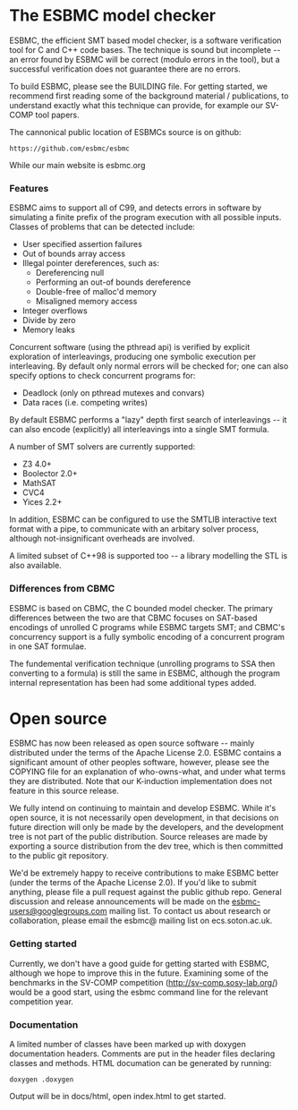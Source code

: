 # The ESBMC model checker

ESBMC, the efficient SMT based model checker, is a software verification tool for C and C++ code bases. The technique is sound but incomplete -- an error found by ESBMC will be correct (modulo errors in the tool), but a successful verification does not guarantee there are no errors.

To build ESBMC, please see the BUILDING file. For getting started, we recommend first reading some of the background material / publications, to understand exactly what this technique can provide, for example our SV-COMP tool papers.

The cannonical public location of ESBMCs source is on github:

    https://github.com/esbmc/esbmc

While our main website is esbmc.org

### Features

ESBMC aims to support all of C99, and detects errors in software by simulating a finite prefix of the program execution with all possible inputs. Classes of problems that can be detected include:
 * User specified assertion failures
 * Out of bounds array access
 * Illegal pointer dereferences, such as:
   * Dereferencing null
   * Performing an out-of bounds dereference
   * Double-free of malloc'd memory
   * Misaligned memory access
 * Integer overflows
 * Divide by zero
 * Memory leaks

Concurrent software (using the pthread api) is verified by explicit exploration of interleavings, producing one symbolic execution per interleaving. By default only normal errors will be checked for; one can also specify options to check concurrent programs for:
 * Deadlock (only on pthread mutexes and convars)
 * Data races (i.e. competing writes)

By default ESBMC performs a "lazy" depth first search of interleavings -- it can also encode (explicitly) all interleavings into a single SMT formula.

A number of SMT solvers are currently supported:
 * Z3 4.0+
 * Boolector 2.0+
 * MathSAT
 * CVC4
 * Yices 2.2+

In addition, ESBMC can be configured to use the SMTLIB interactive text format with a pipe, to communicate with an arbitary solver process, although not-insignificant overheads are involved.

A limited subset of C++98 is supported too -- a library modelling the STL is also available.

### Differences from CBMC

ESBMC is based on CBMC, the C bounded model checker. The primary differences between the two are that CBMC focuses on SAT-based encodings of unrolled C programs while ESBMC targets SMT; and CBMC's concurrency support is a fully symbolic encoding of a concurrent program in one SAT formulae.

The fundemental verification technique (unrolling programs to SSA then converting to a formula) is still the same in ESBMC, although the program internal representation has been had some additional types added.

# Open source

ESBMC has now been released as open source software -- mainly distributed under the terms of the Apache License 2.0. ESBMC contains a significant amount of other peoples software, however, please see the COPYING file for an explanation of who-owns-what, and under what terms they are distributed. Note that our K-induction implementation does not feature in this source release.

We fully intend on continuing to maintain and develop ESBMC. While it's open source, it is not necessarily open development, in that decisions on future direction will only be made by the developers, and the development tree is not part of the public distribution. Source releases are made by exporting a source distribution from the dev tree, which is then committed to the public git repository.

We'd be extremely happy to receive contributions to make ESBMC better (under the terms of the Apache License 2.0). If you'd like to submit anything, please file a pull request against the public github repo. General discussion and release announcements will be made on the esbmc-users@googlegroups.com mailing list. To contact us about research or collaboration, please email the esbmc@ mailing list on ecs.soton.ac.uk.

### Getting started

Currently, we don't have a good guide for getting started with ESBMC, although we hope to improve this in the future. Examining some of the benchmarks in the SV-COMP competition (http://sv-comp.sosy-lab.org/) would be a good start, using the esbmc command line for the relevant competition year.

### Documentation

A limited number of classes have been marked up with doxygen documentation headers. Comments are put in the header files declaring classes and methods. HTML documation can be generated by running:

    doxygen .doxygen

Output will be in docs/html, open index.html to get started. 
